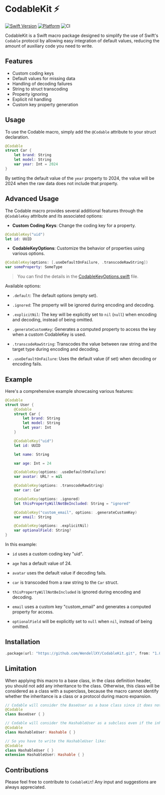 # CodableKit ⚡️

[![Swift Version](https://img.shields.io/endpoint?url=https%3A%2F%2Fswiftpackageindex.com%2Fapi%2Fpackages%2FWendellXY%2FCodableKit%2Fbadge%3Ftype%3Dswift-versions)](https://swiftpackageindex.com/WendellXY/CodableKit)
[![Platform](https://img.shields.io/endpoint?url=https%3A%2F%2Fswiftpackageindex.com%2Fapi%2Fpackages%2FWendellXY%2FCodableKit%2Fbadge%3Ftype%3Dplatforms)](https://swiftpackageindex.com/WendellXY/CodableKit)
![CI](https://img.shields.io/github/actions/workflow/status/WendellXY/CodableKit/ci.yml)

CodableKit is a Swift macro package designed to simplify the use of Swift's `Codable` protocol by allowing easy
integration of default values, reducing the amount of auxiliary code you need to write.

## Features

- Custom coding keys
- Default values for missing data
- Handling of decoding failures
- String to struct transcoding
- Property ignoring
- Explicit nil handling
- Custom key property generation

## Usage

To use the Codable macro, simply add the `@Codable` attribute to your struct declaration.

```swift
@Codable
struct Car {
    let brand: String
    let model: String
    var year: Int = 2024
}
```

By setting the default value of the `year` property to 2024, the value will be 2024 when the raw data does not include that property.

## Advanced Usage

The Codable macro provides several additional features through the `@CodableKey` attribute and its associated options:

- **Custom Coding Keys**: Change the coding key for a property.

```swift
@CodableKey("uid")
let id: UUID
```

- **CodableKeyOptions**: Customize the behavior of properties using various options.

```swift
@CodableKey(options: [.useDefaultOnFailure, .transcodeRawString])
var someProperty: SomeType
```

> You can find the details in the [CodableKeyOptions.swift](Sources/CodableKitShared/CodableKeyOptions.swift) file.

Available options:

- `.default`: The default options (empty set).

- `.ignored`: The property will be ignored during encoding and decoding.

- `.explicitNil`: The key will be explicitly set to `nil` (`null`) when encoding and decoding, instead of being omitted.

- `.generateCustomKey`: Generates a computed property to access the key when a custom CodableKey is used.

- `.transcodeRawString`: Transcodes the value between raw string and the target type during encoding and decoding.

- `.useDefaultOnFailure`: Uses the default value (if set) when decoding or encoding fails.

## Example

Here's a comprehensive example showcasing various features:

```swift
@Codable
struct User {
    @Codable
    struct Car {
        let brand: String
        let model: String
        let year: Int
    }

    @CodableKey("uid")
    let id: UUID

    let name: String

    var age: Int = 24

    @CodableKey(options: .useDefaultOnFailure)
    var avatar: URL? = nil

    @CodableKey(options: .transcodeRawString)
    var car: Car

    @CodableKey(options: .ignored)
    let thisPropertyWillNotBeIncluded: String = "ignored"

    @CodableKey("custom_email", options: .generateCustomKey)
    var email: String

    @CodableKey(options: .explicitNil)
    var optionalField: String?
}
```

In this example:

- `id` uses a custom coding key "uid".

- `age` has a default value of 24.

- `avatar` uses the default value if decoding fails.

- `car` is transcoded from a raw string to the `Car` struct.

- `thisPropertyWillNotBeIncluded` is ignored during encoding and decoding.

- `email` uses a custom key "custom_email" and generates a computed property for access.

- `optionalField` will be explicitly set to `null` when `nil`, instead of being omitted.

## Installation

```swift
.package(url: "https://github.com/WendellXY/CodableKit.git", from: "1.0.0"),
```

## Limitation

When applying this macro to a base class, in the class definition header, you should not add any inheritance to the
class. Otherwise, this class will be considered as a class with a superclass, because the macro cannot identify whether
the inheritance is a class or a protocol during macro expansion.

```swift
// Codable will consider the BaseUser as a base class since it does not have any inheritance
@Codable
class BaseUser { }

// Codable will consider the HashableUser as a subclass even if the inheritance just contains a protocol
@Codable
class HashableUser: Hashable { }

// So you have to write the HashableUser like:
@Codable
class HashableUser { }
extension HashableUser: Hashable { }
```

## Contributions

Please feel free to contribute to `CodableKit`! Any input and suggestions are always appreciated.
